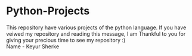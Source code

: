 # Python-Projects
This repository have various projects of the python language. 
If you have veiwed my repository and reading this message, I am Thankful to you for giving your precious time to see my repository :)
<br>
Name - Keyur Sherke